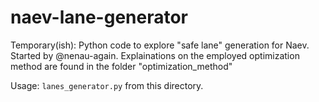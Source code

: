 # naev-lane-generator
Temporary(ish): Python code to explore "safe lane" generation for Naev. Started by @nenau-again. Explainations on the employed optimization method are found in the folder "optimization_method"

Usage: `lanes_generator.py` from this directory.
